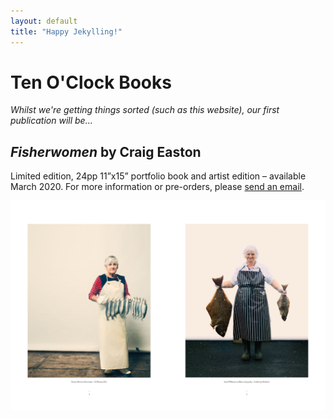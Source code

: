 ```yaml
---
layout: default
title: "Happy Jekylling!"
---
```


# Ten O'Clock Books

_Whilst we're getting things sorted (such as this website), our first publication will be..._

## _Fisherwomen_ by Craig Easton
Limited edition, 24pp 11”x15” portfolio book and artist edition – available March 2020. For more information or pre-orders, please [send an email](hello@tenoclockbooks.com).

![Fisherwomen spread](/assets/images/fisherwomen_3.png)
